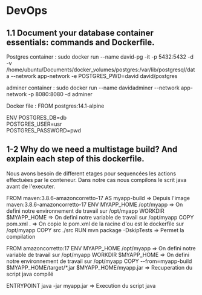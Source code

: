 # DevOps
## 1.1 Document your database container essentials: commands and Dockerfile.
Postgres container :
sudo docker run --name david-pg -it -p 5432:5432 -d -v /home/ubuntu/Documents/docker_volumes/postgres:/var/lib/postgresql/data --network app-network -e POSTGRES_PWD=david david/postgres

adminer container :
sudo docker run --name davidadminer --network app-network -p 8080:8080 -d adminer

Docker file :
FROM postgres:14.1-alpine

ENV POSTGRES_DB=db \
   POSTGRES_USER=usr \
   POSTGRES_PASSWORD=pwd

## 1-2 Why do we need a multistage build? And explain each step of this dockerfile.
Nous avons besoin de different etages pour sequencées les actions effectuées par le conteneur.
Dans notre cas nous compilons le scrit java avant de l'executer.

FROM maven:3.8.6-amazoncorretto-17 AS myapp-build => Depuis l'image maven:3.8.6-amazoncorretto-17
ENV MYAPP_HOME /opt/myapp => On defini notre environnement de travail sur /opt/myapp
WORKDIR $MYAPP_HOME => On defini notre variable de travail sur /opt/myapp
COPY pom.xml . => On copie le pom.xml de la racine d'ou est le dockerfile sur /opt/myapp
COPY src ./src
RUN mvn package -DskipTests => Permet la compilation

FROM amazoncorretto:17
ENV MYAPP_HOME /opt/myapp => On defini notre variable de travail sur /opt/myapp
WORKDIR $MYAPP_HOME => On defini notre environnement de travail sur /opt/myapp
COPY --from=myapp-build $MYAPP_HOME/target/*.jar $MYAPP_HOME/myapp.jar => Recuperation du script java compilé

ENTRYPOINT java -jar myapp.jar => Execution du script java
